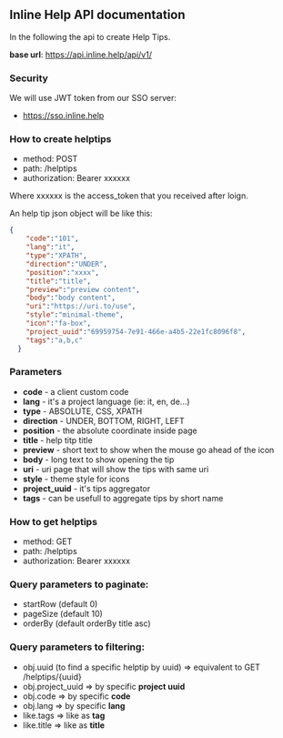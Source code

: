 ## Inline Help API documentation

In the following the api to create Help Tips.

**base url**: https://api.inline.help/api/v1/

### Security

We will use JWT token from our SSO server:
- https://sso.inline.help


### How to create helptips
- method: POST 
- path: /helptips
- authorization: Bearer xxxxxx

Where xxxxxx is the access_token that you received after loign.


An help tip json object will be like this:

```json
{
    "code":"101",
    "lang":"it",
    "type":"XPATH",
    "direction":"UNDER",
    "position":"xxxx",
    "title":"title",
    "preview":"preview content",
    "body":"body content",
    "uri":"https://uri.to/use",
    "style":"minimal-theme",
    "icon":"fa-box",
    "project_uuid":"69959754-7e91-466e-a4b5-22e1fc8096f8",
    "tags":"a,b,c"
  }
```

### Parameters

- **code** - a client custom code
- **lang** - it's a project language (ie: it, en, de...)
- **type** - ABSOLUTE, CSS, XPATH
- **direction** - UNDER, BOTTOM, RIGHT, LEFT
- **position** - the absolute coordinate inside page
- **title** - help titp title
- **preview** - short text to show when the mouse go ahead of the icon
- **body** - long text to show opening the tip
- **uri** - uri page that will show the tips with same uri
- **style** - theme style for icons
- **project_uuid** - it's tips aggregator
- **tags** - can be usefull to aggregate tips by short name


### How to get helptips
- method: GET 
- path: /helptips
- authorization: Bearer xxxxxx

### Query parameters to paginate:
- startRow (default 0)
- pageSize (default 10)
- orderBy (default orderBy title asc)

### Query parameters to filtering:
- obj.uuid (to find a specific helptip by uuid) => equivalent to GET /helptips/{uuid}
- obj.project_uuid => by specific **project uuid**
- obj.code  => by specific **code**
- obj.lang => by specific **lang**
- like.tags => like as **tag**
- like.title => like as **title**

